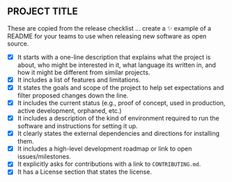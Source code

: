 ## PROJECT TITLE

These are copied from the release checklist ... create a :sparkles: example of a README for your teams to use when releasing new software as open source.

- [x] It starts with a one-line description that explains what the project is about, who might be interested in it, what language its written in, and how it might be different from similar projects.
- [x] It includes a list of features and limitations.
- [x] It states the goals and scope of the project to help set expectations and filter proposed changes down the line.
- [x] It includes the current status (e.g., proof of concept, used in production, active development, orphaned, etc.)
- [x] It includes a description of the kind of environment required to run the software and instructions for setting it up.
- [x] It clearly states the external dependencies and directions for installing them.
- [x] It includes a high-level development roadmap or link to open issues/milestones.
- [x] It explicitly asks for contributions with a link to `CONTRIBUTING.md`.
- [x] It has a License section that states the license.
